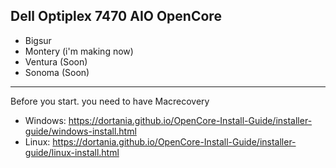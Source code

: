 Dell Optiplex 7470 AIO 
OpenCore
--------
- Bigsur
- Montery (i'm making now)
- Ventura (Soon)
- Sonoma (Soon)
--------
Before you start. you need to have Macrecovery
- Windows: https://dortania.github.io/OpenCore-Install-Guide/installer-guide/windows-install.html
- Linux: https://dortania.github.io/OpenCore-Install-Guide/installer-guide/linux-install.html
